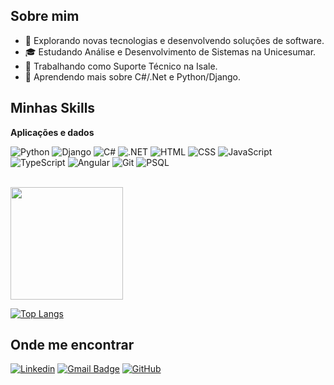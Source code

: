 
## Sobre mim

- 🤔 Explorando novas tecnologias e desenvolvendo soluções de software.
- 🎓 Estudando Análise e Desenvolvimento de Sistemas na Unicesumar.
- 💼 Trabalhando como Suporte Técnico na Isale.
- 🌱 Aprendendo mais sobre C#/.Net e Python/Django.

## Minhas Skills

**Aplicações e dados**

![Python](https://img.shields.io/badge/Python-3776AB?style=for-the-badge&logo=python&logoColor=white
)
![Django](https://img.shields.io/badge/Django-092E20?style=for-the-badge&logo=django&logoColor=white
)
![C#](https://img.shields.io/badge/C%23-239120?style=for-the-badge&logo=c-sharp&logoColor=white
)
![.NET](https://img.shields.io/badge/.NET-5C2D91?style=for-the-badge&logo=.net&logoColor=white
)
![HTML](https://img.shields.io/badge/HTML5-E34F26?style=for-the-badge&logo=html5&logoColor=white
)
![CSS](https://img.shields.io/badge/CSS3-1572B6?style=for-the-badge&logo=css3&logoColor=white
)
![JavaScript](https://img.shields.io/badge/JavaScript-F7DF1E?style=for-the-badge&logo=javascript&logoColor=black
)
![TypeScript](https://img.shields.io/badge/TypeScript-007ACC?style=for-the-badge&logo=typescript&logoColor=white
)
![Angular](https://img.shields.io/badge/Angular-DD0031?style=for-the-badge&logo=angular&logoColor=white
)
![Git](https://img.shields.io/badge/Git-E34F26?style=for-the-badge&logo=git&logoColor=white
)
![PSQL](https://img.shields.io/badge/PostgreSQL-316192?style=for-the-badge&logo=postgresql&logoColor=white
)

<br/>

<a href="https://github.com/AlissonTZ" title="Perfil do Alisson">
  <img height="180em" src="https://github-readme-stats.vercel.app/api?username=AlissonTZ&theme=dracula&show_icons=true" />
</a>

<br/>

[![Top Langs](https://github-readme-stats.vercel.app/api/top-langs/?username=AlissonTZ&layout=donut-vertical)](https://github.com/AlissonTZ/github-readme-stats)


## Onde me encontrar

[![Linkedin](https://img.shields.io/badge/-AlissonTuze-blue?style=flat-square&logo=Linkedin&logoColor=white&link=https://www.linkedin.com/in/alissontuze7k/)](https://www.linkedin.com/in/alissontuze7k/)
[![Gmail Badge](https://img.shields.io/badge/-Alissontuze@gmail.com-006bed?style=flat-square&logo=Gmail&logoColor=white&link=mailto:Alissontuze@gmail.com)](mailto:Alissontuze@gmail.com)
[![GitHub](https://img.shields.io/github/followers/AlissonTZ?label=follow&style=social)](https://github.com/AlissonTZ)
